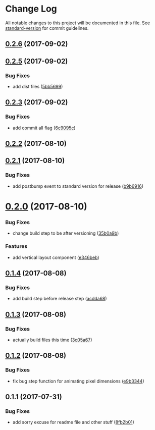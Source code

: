 # Change Log

All notable changes to this project will be documented in this file. See [standard-version](https://github.com/conventional-changelog/standard-version) for commit guidelines.

<a name="0.2.6"></a>
## [0.2.6](https://github.com/jamesehly/outkit/compare/v0.2.5...v0.2.6) (2017-09-02)



<a name="0.2.5"></a>
## [0.2.5](https://github.com/jamesehly/outkit/compare/v0.2.3...v0.2.5) (2017-09-02)


### Bug Fixes

* add dist files ([5bb5699](https://github.com/jamesehly/outkit/commit/5bb5699))



<a name="0.2.3"></a>
## [0.2.3](https://github.com/jamesehly/outkit/compare/v0.2.2...v0.2.3) (2017-09-02)


### Bug Fixes

* add commit all flag ([6c9095c](https://github.com/jamesehly/outkit/commit/6c9095c))



<a name="0.2.2"></a>
## [0.2.2](https://github.com/jamesehly/outkit/compare/v0.2.1...v0.2.2) (2017-08-10)



<a name="0.2.1"></a>
## [0.2.1](https://github.com/jamesehly/outkit/compare/v0.2.0...v0.2.1) (2017-08-10)


### Bug Fixes

* add postbump event to standard version for release ([b9b6916](https://github.com/jamesehly/outkit/commit/b9b6916))



<a name="0.2.0"></a>
# [0.2.0](https://github.com/jamesehly/outkit/compare/v0.1.4...v0.2.0) (2017-08-10)


### Bug Fixes

* change build step to be after versioning ([35b0a9b](https://github.com/jamesehly/outkit/commit/35b0a9b))


### Features

* add vertical layout component ([e346beb](https://github.com/jamesehly/outkit/commit/e346beb))



<a name="0.1.4"></a>
## [0.1.4](https://github.com/jamesehly/outkit/compare/v0.1.3...v0.1.4) (2017-08-08)


### Bug Fixes

* add build step before release step ([acdda68](https://github.com/jamesehly/outkit/commit/acdda68))



<a name="0.1.3"></a>
## [0.1.3](https://github.com/jamesehly/outkit/compare/v0.1.2...v0.1.3) (2017-08-08)


### Bug Fixes

* actually build files this time ([3c05a67](https://github.com/jamesehly/outkit/commit/3c05a67))



<a name="0.1.2"></a>
## [0.1.2](https://github.com/jamesehly/outkit/compare/v0.1.1...v0.1.2) (2017-08-08)


### Bug Fixes

* fix bug step function for animating pixel dimensions ([e9b3344](https://github.com/jamesehly/outkit/commit/e9b3344))



<a name="0.1.1"></a>
## 0.1.1 (2017-07-31)


### Bug Fixes

* add sorry excuse for  readme file and other stuff ([8fb2b01](https://github.com/jamesehly/outkit/commit/8fb2b01))
